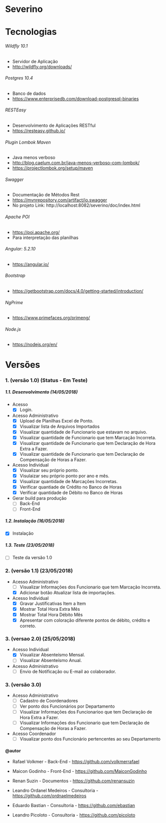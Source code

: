 # Severino

# Tecnologias
###### Wildfly 10.1
* Servidor de Aplicação
* http://wildfly.org/downloads/

###### Postgres 10.4
* Banco de dados
* https://www.enterprisedb.com/download-postgresql-binaries

###### RESTEasy
* Desenvolvimento de Aplicações RESTful
* https://resteasy.github.io/

###### Plugin Lombok Maven
* Java menos verboso
* http://blog.caelum.com.br/java-menos-verboso-com-lombok/
* https://projectlombok.org/setup/maven

###### Swagger
* Documentação de Métodos Rest
* https://mvnrepository.com/artifact/io.swagger
* No projeto Link: http://localhost:8082/severino/doc/index.html

###### Apache POI
* https://poi.apache.org/
* Para interpretação das planilhas

###### Angular: 5.2.10
* https://angular.io/

###### Bootstrap
* https://getbootstrap.com/docs/4.0/getting-started/introduction/

###### NgPrime
* https://www.primefaces.org/primeng/

###### Node.js 
* https://nodejs.org/en/

# Versões
### 1. (versão 1.0) (Status - Em Teste)
##### 1.1. Desenvolvimento (14/05/2018)
* Acesso
  - [x] Login.
* Acesso Administrativo
  - [x] Upload de Planilhas Excel de Ponto.
  - [x] Visualizar lista de Arquivos Importados
  - [x] Visualizar quantidade de Funcionario que estavam no arquivo.
  - [x] Visualizar quantidade de Funcionario que tem Marcação Incorreta.
  - [x] Visualizar quantidade de Funcionario que tem Declaração de Hora Extra a Fazer.
  - [x] Visualizar quantidade de Funcionario que tem Declaração de Compensação de Horas a Fazer.
* Acesso Individual
  - [x] Visualizar seu próprio ponto.
  - [x] Visulaizar seu próprio ponto por ano e mês.
  - [x] Visualizar quantidade de Marcações Incorretas.
  - [x] Verificar quantiade de Crédito no Banco de Horas
  - [x] Verificar quantidade de Débito no Banco de Horas
* Gerar build para produção
  - [ ] Back-End
  - [ ] Front-End
##### 1.2. Instalação (16/05/2018)
  - [x] Instalação 
##### 1.3. Teste (23/05/2018)
  - [ ] Teste da versão 1.0

### 2. (versão 1.1) (23/05/2018)
* Acesso Administrativo 
  - [ ] Visualizar Informações dos Funcionario que tem Marcação Incorreta.
  - [x] Adicionar botão Atualizar lista de importações.
* Acesso Individual
  - [x] Gravar Justificativas Item a Item
  - [x] Mostrar Total Hora Extra Mês
  - [x] Mostrar Total Hora Débito Mês
  - [x] Apresentar com coloração diferente pontos de débito, crédito e correto.
  
### 3. (versao 2.0) (25/05/2018)
* Acesso Individual
  - [x] Visualizar Absenteísmo Mensal.
  - [ ] Visualizar Absenteísmo Anual.
* Acesso Administrativo
  - [ ] Envio de Notificação ou E-mail ao colaborador.
  
### 3. (versão 3.0)
* Acesso Administrativo  
  - [ ] Cadastro de Coordenadores
  - [ ] Ver ponto dos Funcionários por Departamento
  - [ ] Visualizar Informações dos Funcionarioo que tem Declaração de Hora Extra a Fazer.
  - [ ] Visualizar Informações dos Funcionario que tem Declaração de Compensação de Horas a Fazer.
* Acesso Coordenador
  - [ ] Visualizar ponto dos Funcionário pertencentes ao seu Departamento
  
#### @autor 
* Rafael Volkmer - Back-End - https://github.com/volkmerrafael
* Maicon Godinho - Front-End - https://github.com/MaiconGodinho
* Renan Suzin - Documentos - https://github.com/renansuzin

* Leandro Ordanel Medeiros - Consultoria - https://github.com/ordnaelmedeiros
* Eduardo Bastian - Consultoria - https://github.com/ebastian
* Leandro Picoloto - Consultoria - https://github.com/picoloto
